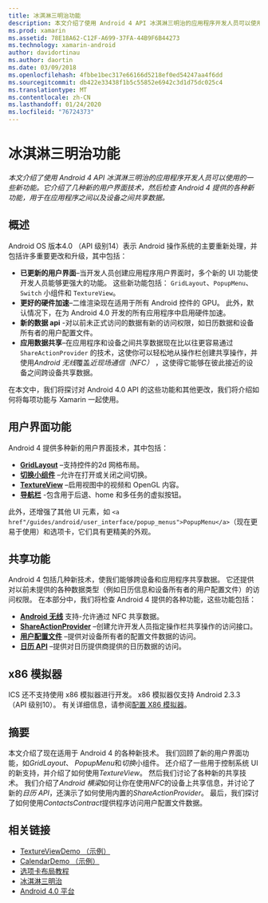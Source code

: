 ```yaml
---
title: 冰淇淋三明治功能
description: 本文介绍了使用 Android 4 API 冰淇淋三明治的应用程序开发人员可以使用的一些新功能。 它介绍了几种新的用户界面技术，然后检查 Android 4 提供的各种新功能，用于在应用程序之间以及设备之间共享数据。
ms.prod: xamarin
ms.assetid: 78E18A62-C12F-A699-37FA-44B9F6B44273
ms.technology: xamarin-android
author: davidortinau
ms.author: daortin
ms.date: 03/09/2018
ms.openlocfilehash: 4fbbe1bec317e66166d5218ef0ed54247aa4f6dd
ms.sourcegitcommit: db422e33438f1b5c55852e6942c3d1d75dc025c4
ms.translationtype: MT
ms.contentlocale: zh-CN
ms.lasthandoff: 01/24/2020
ms.locfileid: "76724373"
---
```

# <a name="ice-cream-sandwich-features"></a>冰淇淋三明治功能

_本文介绍了使用 Android 4 API 冰淇淋三明治的应用程序开发人员可以使用的一些新功能。它介绍了几种新的用户界面技术，然后检查 Android 4 提供的各种新功能，用于在应用程序之间以及设备之间共享数据。_

## <a name="overview"></a>概述

Android OS 版本4.0 （API 级别14）表示 Android 操作系统的主要重新处理，并包括许多重要更改和升级，其中包括：

- **已更新的用户界面**–当开发人员创建应用程序用户界面时，多个新的 UI 功能使开发人员能够更强大的功能。 这些新功能包括： `GridLayout`、`PopupMenu`、`Switch` 小组件和 `TextureView`。
- **更好的硬件加速**–二维渲染现在适用于所有 Android 控件的 GPU。 此外，默认情况下，在为 Android 4.0 开发的所有应用程序中启用硬件加速。
- **新的数据 api** -对以前未正式访问的数据有新的访问权限，如日历数据和设备所有者的用户配置文件。
- **应用数据共享**–在应用程序和设备之间共享数据现在比以往更容易通过 `ShareActionProvider` 的技术，这使你可以轻松地从操作栏创建共享操作，并使用*Android 无线*覆盖*近现场通信（NFC）* ，这使得它能够在彼此接近的设备之间跨设备共享数据。

在本文中，我们将探讨对 Android 4.0 API 的这些功能和其他更改，我们将介绍如何将每项功能与 Xamarin 一起使用。

## <a name="user-interface-features"></a>用户界面功能

Android 4 提供多种新的用户界面技术，其中包括：

- **[GridLayout](~/android/user-interface/layouts/grid-layout.md)** –支持控件的2d 网格布局。
- **[切换小组件](~/android/user-interface/controls/switch.md)** –允许在打开或关闭之间切换。
- **[TextureView](~/android/user-interface/controls/texture-view.md)** –启用视图中的视频和 OpenGL 内容。
- **[导航栏](~/android/user-interface/controls/navigation-bar.md)** -包含用于后退、home 和多任务的虚拟按钮。

此外，还增强了其他 UI 元素，如 `<a href"/guides/android/user_interface/popup_menus">PopupMenu</a>`（现在更易于使用）和选项卡，它们具有更精美的外观。

## <a name="sharing-features"></a>共享功能

Android 4 包括几种新技术，使我们能够跨设备和应用程序共享数据。 它还提供对以前未提供的各种数据类型（例如日历信息和设备所有者的用户配置文件）的访问权限。 在本部分中，我们将检查 Android 4 提供的各种功能，这些功能包括：

- **[Android 无线](~/android/platform/android-beam.md)** 支持-允许通过 NFC 共享数据。
- **[ShareActionProvider](~/android/user-interface/controls/action-bar.md)** –创建允许开发人员指定操作栏共享操作的访问接口。
- **[用户配置文件](~/android/user-interface/user-profile.md)** –提供对设备所有者的配置文件数据的访问。
- **[日历 API](~/android/user-interface/controls/calendar.md)** –提供对日历提供商提供的日历数据的访问。

## <a name="x86-emulators"></a>x86 模拟器

ICS 还不支持使用 x86 模拟器进行开发。 x86 模拟器仅支持 Android 2.3.3 （API 级别10）。 有关详细信息，请参阅[配置 X86 模拟器](~/android/get-started/installation/android-emulator/index.md)。

## <a name="summary"></a>摘要

本文介绍了现在适用于 Android 4 的各种新技术。 我们回顾了新的用户界面功能，如*GridLayout*、 *PopupMenu*和*切换*小组件。 还介绍了一些用于控制系统 UI 的新支持，并介绍了如何使用*TextureView*。 然后我们讨论了各种新的共享技术。 我们介绍了*Android 横梁*如何让你在使用*NFC*的设备上共享信息，并讨论了新的*日历 API*，还演示了如何使用内置的*ShareActionProvider*。
最后，我们探讨了如何使用*ContactsContract*提供程序访问用户配置文件数据。

## <a name="related-links"></a>相关链接

- [TextureViewDemo （示例）](https://docs.microsoft.com/samples/xamarin/monodroid-samples/textureviewdemo)
- [CalendarDemo （示例）](https://docs.microsoft.com/samples/xamarin/monodroid-samples/calendardemo)
- [选项卡布局教程](~/android/user-interface/layouts/tab-layout/index.md)
- [冰淇淋三明治](https://developer.android.com/about/versions/android-4.0-highlights.html)
- [Android 4.0 平台](https://developer.android.com/about/versions/android-4.0.html)
